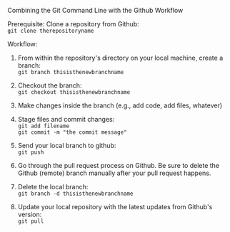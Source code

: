 Combining the Git Command Line with the Github Workflow

Prerequisite:
Clone a repository from Github:  
`git clone therepositoryname`

Workflow:

1. From within the repository's directory on your local machine, create a branch:  
`git branch thisisthenewbranchname`

2. Checkout the branch:  
`git checkout thisisthenewbranchname`

3. Make changes inside the branch (e.g., add code, add files, whatever)

4. Stage files and commit changes:  
`git add filename`  
`git commit -m "the commit message"`  

5. Send your local branch to github:  
`git push`  

6. Go through the pull request process on Github. Be sure to delete the Github (remote) branch manually after your pull request happens.

7. Delete the local branch:  
`git branch -d thisisthenewbranchname`  

8. Update your local repository with the latest updates from Github's version:  
`git pull`
